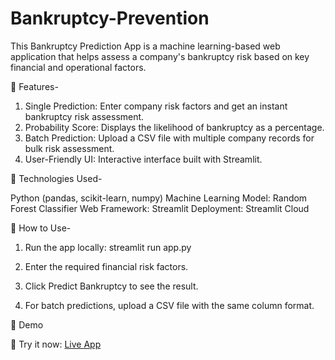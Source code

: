 # Bankruptcy-Prevention

This Bankruptcy Prediction App is a machine learning-based web application that helps assess a company's bankruptcy risk based on key financial and operational factors.

🔹 Features-

1.  Single Prediction: Enter company risk factors and get an instant bankruptcy risk assessment.
2.  Probability Score: Displays the likelihood of bankruptcy as a percentage.
3. Batch Prediction: Upload a CSV file with multiple company records for bulk risk assessment.
4. User-Friendly UI: Interactive interface built with Streamlit.

🔹 Technologies Used-

Python (pandas, scikit-learn, numpy)
Machine Learning Model: Random Forest Classifier
Web Framework: Streamlit
Deployment: Streamlit Cloud

🔹 How to Use-

1. Run the app locally:
streamlit run app.py

2. Enter the required financial risk factors.
3. Click Predict Bankruptcy to see the result.
4. For batch predictions, upload a CSV file with the same column format.

🔹 Demo

📌 Try it now: [Live App](https://bankruptcy-prevention-m25bcl98b6obiz6kytacfj.streamlit.app/)
